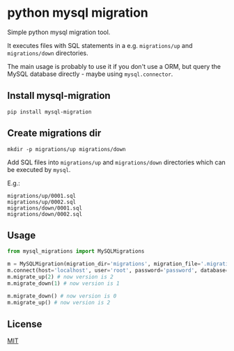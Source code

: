 # python mysql migration

Simple python mysql migration tool.

It executes files with SQL statements in a e.g. `migrations/up` and `migrations/down` directories. 

The main usage is probably to use it if you don't use a ORM, but query the MySQL database directly - maybe using `mysql.connector`.

## Install mysql-migration

    pip install mysql-migration


## Create migrations dir

    mkdir -p migrations/up migrations/down

Add SQL files into `migrations/up` and `migrations/down` directories which can be executed by `mysql`.

E.g.: 
    
    migrations/up/0001.sql
    migrations/up/0002.sql
    migrations/down/0001.sql
    migrations/down/0002.sql

## Usage

```python
from mysql_migrations import MySQLMigrations

m = MySQLMigration(migration_dir='migrations', migration_file='.migration')
m.connect(host='localhost', user='root', password='password', database='mysql_migration_test')
m.migrate_up(2) # now version is 2
m.migrate_down(1) # now version is 1

m.migrate_down() # now version is 0
m.migrate_up() # now version is 2
```

## License

[MIT](LICENSE)